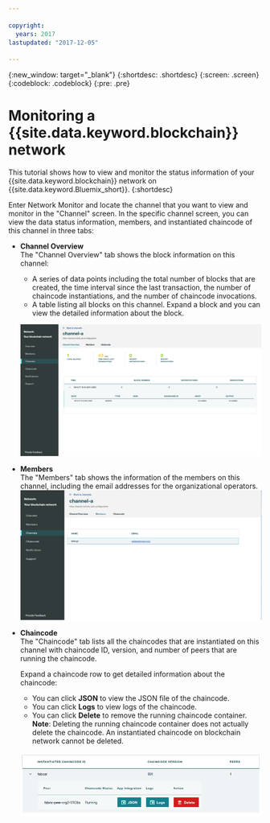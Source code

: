 ```yaml
---

copyright:
  years: 2017
lastupdated: "2017-12-05"

---
```


{:new_window: target="_blank"}
{:shortdesc: .shortdesc}
{:screen: .screen}
{:codeblock: .codeblock}
{:pre: .pre}

# Monitoring a {{site.data.keyword.blockchain}} network

This tutorial shows how to view and monitor the status information of your {{site.data.keyword.blockchain}} network on {{site.data.keyword.Bluemix_short}}.
{:shortdesc}

Enter Network Monitor and locate the channel that you want to view and monitor in the "Channel" screen.  In the specific channel screen, you can view the data status information, members, and instantiated chaincode of this channel in three tabs:

* **Channel Overview**  
  The "Channel Overview" tab shows the block information on this channel:
    * A series of data points including the total number of blocks that are created, the time interval since the last transaction, the number of chaincode instantiations, and the number of chaincode invocations.
    * A table listing all blocks on this channel.  Expand a block and you can view the detailed information about the block.  

  ![Channel overview](../images/channel_overview_detail.png "Channel overview")  

* **Members**  
  The "Members" tab shows the information of the members on this channel, including the email addresses for the organizational operators.
  ![Channel members](../images/channel_members.png "Channel members")  
  
* **Chaincode**  
  The "Chaincode" tab lists all the chaincodes that are instantiated on this channel with chaincode ID, version, and number of peers that are running the chaincode.   
    
  Expand a chaincode row to get detailed information about the chaincode:  
    * You can click **JSON** to view the JSON file of the chaincode.
    * You can click **Logs** to view logs of the chaincode.
    * You can click **Delete** to remove the running chaincode container. 
    **Note**: Deleting the running chaincode container does not actually delete the chaincode. An instantiated chaincode on blockchain network cannot be deleted.
  
  ![Channel chaincode](../images/channel_chaincode.png "Channel chaincode") 
  
